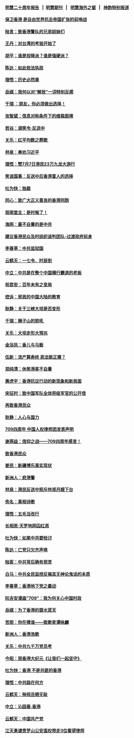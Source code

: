 #### [明慧二十周年报告](https://github.com/gfw-breaker/mh-reports/blob/master/README.md?t=07192020) &nbsp;&nbsp;|&nbsp;&nbsp;[明慧期刊](https://github.com/gfw-breaker/mh-qikan) &nbsp;&nbsp;|&nbsp;&nbsp; [明慧海外之窗](https://github.com/gfw-breaker/mh-news/blob/master/README.md?t=07192020) &nbsp;&nbsp;|&nbsp;&nbsp; [神韵特别报道](https://github.com/gfw-breaker/mh-news/blob/master/shenyun.md?t=07192020) 

#### [保卫香港 是自由世界抗击帝国扩张的前哨战](../pages/nsc993/n11393186.md?t=07192020) 

#### [陆言：致香港警队的兄弟姐妹们](../pages/nsc993/n11392281.md?t=07192020) 

#### [王丹：对台湾的考验开始了](../pages/nsc993/n11391258.md?t=07192020) 

#### [胡平：谁是投降派？谁是强硬派？](../pages/nsc993/n11391224.md?t=07192020) 

#### [陈达：如此依法执政](../pages/nsc993/n11388999.md?t=07192020) 

#### [理悟：历史必然果](../pages/nsc993/n11388741.md?t=07192020) 

#### [岳祺：我何以对“解放”一词特别反感](../pages/nsc993/n11385696.md?t=07192020) 

#### [千瑞 ：朋友，你必须做出选择！](../pages/nsc993/n11384949.md?t=07192020) 

#### [张智斌：信息对称条件下的维稳困境](../pages/nsc993/n11384812.md?t=07192020) 

#### [若谷：调笑令‧反送中](../pages/nsc993/n11383745.md?t=07192020) 

#### [关乐：红平均数之葬歌 ](../pages/nsc993/n11383498.md?t=07192020) 

#### [林泉：奉劝习近平](../pages/nsc993/n11383487.md?t=07192020) 

#### [理悟：赞7月7日港民23万九龙大游行](../pages/nsc993/n11383473.md?t=07192020) 

#### [笑谈国事：反送中后香港富人的选择](../pages/nsc993/n11382020.md?t=07192020) 

#### [吐为快：独裁](../pages/nsc993/n11382755.md?t=07192020) 

#### [同心：致广大正义善良的香港同胞](../pages/nsc993/n11382745.md?t=07192020) 

#### [观雨堂主：是时候了！](../pages/nsc993/n11382737.md?t=07192020) 

#### [海网：最不自量的是中共](../pages/nsc993/n11380440.md?t=07192020) 

#### [建议香港民众及时组织谈判团队-过渡政府前身](../pages/nsc993/n11379909.md?t=07192020) 

#### [李春草：中共监狱国](../pages/nsc993/n11378989.md?t=07192020) 

#### [云鹤天：一七令．时辰到](../pages/nsc993/n11379260.md?t=07192020) 

#### [中立：中共是在整个中国横行霸道的老板](../pages/nsc993/n11378382.md?t=07192020) 

#### [祝君安：百年未有之变局](../pages/nsc993/n11378376.md?t=07192020) 

#### [控诉：邪恶的中国大陆的教育](../pages/nsc993/n11378344.md?t=07192020) 

#### [耿静：关于三峡大坝是否变形](../pages/nsc993/n11375879.md?t=07192020) 

#### [千瑞：狮子山的怒吼 ](../pages/nsc993/n11375644.md?t=07192020) 

#### [关乐：大坝走形大预兆](../pages/nsc993/n11375629.md?t=07192020) 

#### [金浴凤：香儿与马贩](../pages/nsc993/n11375580.md?t=07192020) 

#### [伍新：流产算寿终  恶法能正寝？](../pages/nsc993/n11375581.md?t=07192020) 

#### [郑纯清：休笑港星不自量](../pages/nsc993/n11375555.md?t=07192020) 

#### [惠虎宇：香港抗议行动的新现象和新局面](../pages/nsc993/n11375501.md?t=07192020) 

#### [宋征时：致中国军队全体将级军官的公开信](../pages/nsc993/n11373354.md?t=07192020) 

#### [再致香港民众](../pages/nsc993/n11373870.md?t=07192020) 

#### [耿静：人心与国力](../pages/nsc993/n11373759.md?t=07192020) 

#### [709四周年 中国人权律师团发表声明](../pages/nsc993/n11373565.md?t=07192020) 

#### [谢燕益：信仰之战——709四周年感言！](../pages/nsc993/n11373388.md?t=07192020) 

#### [致香港民众](../pages/nsc993/n11373286.md?t=07192020) 

#### [姜民：新疆博乐真实现状](../pages/nsc993/n11371223.md?t=07192020) 

#### [新洲人：悲港警](../pages/nsc993/n11371174.md?t=07192020) 

#### [林泉：港民反送中怒斥林郑月娥下台](../pages/nsc993/n11370676.md?t=07192020) 

#### [佚名：真相诗歌](../pages/nsc993/n11370666.md?t=07192020) 

#### [理悟：五毛当改行](../pages/nsc993/n11369314.md?t=07192020) 

#### [长相思‧天罗地网囚红恶](../pages/nsc993/n11368444.md?t=07192020) 

#### [吐为快：如果中共要检讨](../pages/nsc993/n11368441.md?t=07192020) 

#### [陈达：亡党只欠齐声唤](../pages/nsc993/n11367838.md?t=07192020) 

#### [陆客：中共背后确有邪灵](../pages/nsc993/n11365263.md?t=07192020) 

#### [白马：中共全民监控反揭其无神论鬼话的本质](../pages/nsc993/n11365236.md?t=07192020) 

#### [李春草：香港地下党之暴动](../pages/nsc993/n11365210.md?t=07192020) 

#### [阮吉安漫画“709”：我为何关心中国时政](../pages/nsc993/n11362127.md?t=07192020) 

#### [岳祺：为了香港的碧水蓝天](../pages/nsc993/n11362627.md?t=07192020) 

#### [苦胆：你在撑谁——致歌星谭咏麟](../pages/nsc993/n11361348.md?t=07192020) 

#### [新洲人：香港浩歌](../pages/nsc993/n11361334.md?t=07192020) 

#### [关乐：中共九千万党员考](../pages/nsc993/n11361304.md?t=07192020) 

#### [今昭：观香港大纪元《让我们一起坚守》](../pages/nsc993/n11361244.md?t=07192020) 

#### [吐为快：香港  不是共匪的香港](../pages/nsc993/n11360918.md?t=07192020) 

#### [理悟：中共路在何方](../pages/nsc993/n11360509.md?t=07192020) 

#### [云鹤天：殃视丑陋无耻](../pages/nsc993/n11358872.md?t=07192020) 

#### [中立：沁园春.香港](../pages/nsc993/n11358843.md?t=07192020) 

#### [云鹤天：中国共产党](../pages/nsc993/n11356465.md?t=07192020) 

#### [江天勇谴责罗山公安滥权带走3位看望律师](../pages/nsc993/n11356042.md?t=07192020) 

